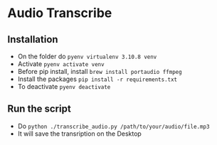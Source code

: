 # Audio Transcribe

## Installation

- On the folder do `pyenv virtualenv 3.10.8 venv`
- Activate `pyenv activate venv`
- Before pip install, install `brew install portaudio ffmpeg`
- Install the packages `pip install -r requirements.txt`
- To deactivate `pyenv deactivate`

## Run the script

- Do `python ./transcribe_audio.py /path/to/your/audio/file.mp3`
- It will save the transription on the Desktop
